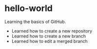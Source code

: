 # hello-world
Learning the basics of GitHub.
- Learned how to create a new repository
- Learned how to create a new branch
- Learned how to edit a merged branch

